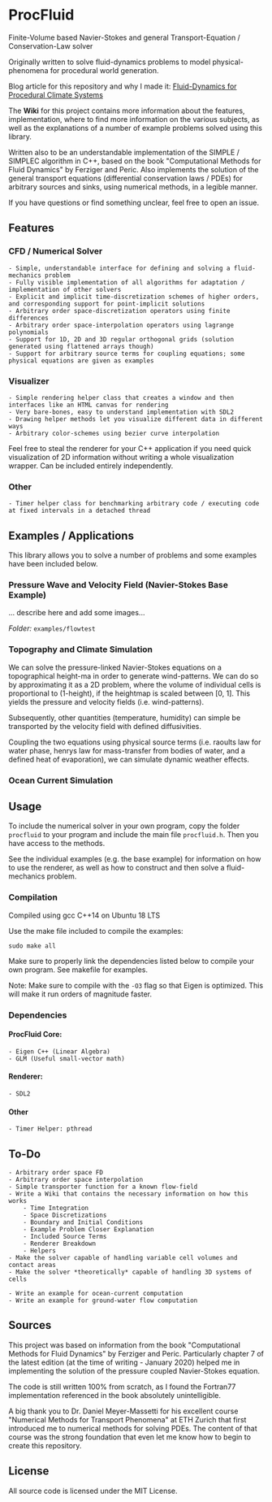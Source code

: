 # ProcFluid
Finite-Volume based Navier-Stokes and general Transport-Equation / Conservation-Law solver

Originally written to solve fluid-dynamics problems to model physical-phenomena for procedural world generation.

Blog article for this repository and why I made it: [Fluid-Dynamics for Procedural Climate Systems](weigert.vsos.ethz.ch)

The **Wiki** for this project contains more information about the features, implementation, where to find more information on the various subjects, as well as the explanations of a number of example problems solved using this library.

Written also to be an understandable implementation of the SIMPLE / SIMPLEC algorithm in C++, based on the book "Computational Methods for Fluid Dynamics" by Ferziger and Peric. Also implements the solution of the general transport equations (differential conservation laws / PDEs) for arbitrary sources and sinks, using numerical methods, in a legible manner.

If you have questions or find something unclear, feel free to open an issue.

## Features
### CFD / Numerical Solver
    - Simple, understandable interface for defining and solving a fluid-mechanics problem
    - Fully visible implementation of all algorithms for adaptation / implementation of other solvers
    - Explicit and implicit time-discretization schemes of higher orders, and corresponding support for point-implicit solutions
    - Arbitrary order space-discretization operators using finite differences
    - Arbitrary order space-interpolation operators using lagrange polynomials
    - Support for 1D, 2D and 3D regular orthogonal grids (solution generated using flattened arrays though)
    - Support for arbitrary source terms for coupling equations; some physical equations are given as examples

### Visualizer
    - Simple rendering helper class that creates a window and then interfaces like an HTML canvas for rendering
    - Very bare-bones, easy to understand implementation with SDL2
    - Drawing helper methods let you visualize different data in different ways
    - Arbitrary color-schemes using bezier curve interpolation

Feel free to steal the renderer for your C++ application if you need quick visualization of 2D information without writing a whole visualization wrapper. Can be included entirely independently.

### Other
    - Timer helper class for benchmarking arbitrary code / executing code at fixed intervals in a detached thread

## Examples / Applications
This library allows you to solve a number of problems and some examples have been included below.

### Pressure Wave and Velocity Field (Navier-Stokes Base Example)
... describe here and add some images...

*Folder:* `examples/flowtest`

### Topography and Climate Simulation
We can solve the pressure-linked Navier-Stokes equations on a topographical height-ma in order to generate wind-patterns. We can do so by approximating it as a 2D problem, where the volume of individual cells is proportional to (1-height), if the heightmap is scaled between \[0, 1\]. This yields the pressure and velocity fields (i.e. wind-patterns).

Subsequently, other quantities (temperature, humidity) can simple be transported by the velocity field with defined diffusivities.

Coupling the two equations using physical source terms (i.e. raoults law for water phase, henrys law for mass-transfer from bodies of water, and a defined heat of evaporation), we can simulate dynamic weather effects.

### Ocean Current Simulation

## Usage
To include the numerical solver in your own program, copy the folder `procfluid` to your program and include the main file `procfluid.h`. Then you have access to the methods.

See the individual examples (e.g. the base example) for information on how to use the renderer, as well as how to construct and then solve a fluid-mechanics problem.

### Compilation

Compiled using gcc C++14 on Ubuntu 18 LTS

Use the make file included to compile the examples:

    sudo make all

Make sure to properly link the dependencies listed below to compile your own program. See makefile for examples.

Note: Make sure to compile with the `-O3` flag so that Eigen is optimized. This will make it run orders of magnitude faster.

### Dependencies

#### ProcFluid Core:
    - Eigen C++ (Linear Algebra)
    - GLM (Useful small-vector math)

#### Renderer:
    - SDL2

#### Other
    - Timer Helper: pthread

## To-Do
    - Arbitrary order space FD
    - Arbitrary order space interpolation
    - Simple transporter function for a known flow-field
    - Write a Wiki that contains the necessary information on how this works
        - Time Integration
        - Space Discretizations
        - Boundary and Initial Conditions
        - Example Problem Closer Explanation
        - Included Source Terms
        - Renderer Breakdown
        - Helpers
    - Make the solver capable of handling variable cell volumes and contact areas
    - Make the solver *theoretically* capable of handling 3D systems of cells

    - Write an example for ocean-current computation
    - Write an example for ground-water flow computation

## Sources
This project was based on information from the book "Computational Methods for Fluid Dynamics" by Ferziger and Peric. Particularly chapter 7 of the latest edition (at the time of writing - January 2020) helped me in implementing the solution of the pressure coupled Navier-Stokes equation.

The code is still written 100% from scratch, as I found the Fortran77 implementation referenced in the book absolutely unintelligible.

A big thank you to Dr. Daniel Meyer-Massetti for his excellent course "Numerical Methods for Transport Phenomena" at ETH Zurich that first introduced me to numerical methods for solving PDEs. The content of that course was the strong foundation that even let me know how to begin to create this repository.

## License
All source code is licensed under the MIT License.
